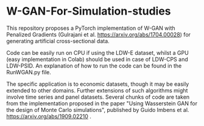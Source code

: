 # W-GAN-For-Simulation-studies
This repository proposes a PyTorch implementation of W-GAN with Penalized Gradients (Gulrajani et al. https://arxiv.org/abs/1704.00028) for generating artificial cross-sectional data. 

Code can be easily run on CPU if using the LDW-E dataset, whilst a GPU (easy implementation in Colab) should be used in case of LDW-CPS and LDW-PSID. An explanation of how to run the code can be found in the RunWGAN.py file. 

The specific application is to economic datasets, though it may be easily extended to other domains. Further extensions of such algorithms might involve time series and panel datasets. 
Several chunks of code are taken from the implementation proposed in the paper "Using Wasserstein GAN for the design of Monte Carlo simulations", published by Guido Imbens et al. https://arxiv.org/abs/1909.02210 \.
